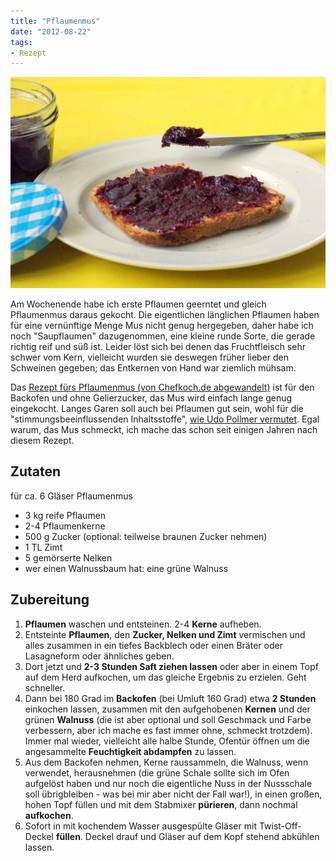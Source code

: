 ```yaml
---
title: "Pflaumenmus"
date: "2012-08-22" 
tags:
- Rezept
---
```


[![](images/igp9448.jpg "Pflaumenmus")](http://apfeleimer.wordpress.com/2012/08/22/pflaumenmus/_igp9448/)

Am Wochenende habe ich erste Pflaumen geerntet und gleich Pflaumenmus daraus gekocht. Die eigentlichen länglichen Pflaumen haben für eine vernünftige Menge Mus nicht genug hergegeben, daher habe ich noch "Saupflaumen" dazugenommen, eine kleine runde Sorte, die gerade richtig reif und süß ist. Leider löst sich bei denen das Fruchtfleisch sehr schwer vom Kern, vielleicht wurden sie deswegen früher lieber den Schweinen gegeben; das Entkernen von Hand war ziemlich mühsam.

Das [Rezept fürs Pflaumenmus (von Chefkoch.de abgewandelt)](http://www.chefkoch.de/rezepte/324361114537236/Pflaumenmus.html) ist für den Backofen und ohne Gelierzucker, das Mus wird einfach lange genug eingekocht. Langes Garen soll auch bei Pflaumen gut sein, wohl für die "stimmungsbeeinflussenden Inhaltsstoffe", [wie Udo Pollmer vermutet](http://www.dradio.de/dkultur/sendungen/mahlzeit/1032362/ "dradio-Mahlzeit Abschrift über Pflaumen"). Egal warum, das Mus schmeckt, ich mache das schon seit einigen Jahren nach diesem Rezept.

## Zutaten

für ca. 6 Gläser Pflaumenmus

- 3 kg reife Pflaumen
- 2-4 Pflaumenkerne
- 500 g Zucker (optional: teilweise braunen Zucker nehmen)
- 1 TL Zimt
- 5 gemörserte Nelken
- wer einen Walnussbaum hat: eine grüne Walnuss

## Zubereitung

1. **Pflaumen** waschen und entsteinen. 2-4 **Kerne** aufheben.
2. Entsteinte **Pflaumen**, den **Zucker, Nelken und Zimt** vermischen und alles zusammen in ein tiefes Backblech oder einen Bräter oder Lasagneform oder ähnliches geben.
3. Dort jetzt und **2-3 Stunden Saft ziehen lassen** oder aber in einem Topf auf dem Herd aufkochen, um das gleiche Ergebnis zu erzielen. Geht schneller.
4. Dann bei 180 Grad im **Backofen** (bei Umluft 160 Grad) etwa **2 Stunden** einkochen lassen, zusammen mit den aufgehobenen **Kernen** und der grünen **Walnuss** (die ist aber optional und soll Geschmack und Farbe verbessern, aber ich mache es fast immer ohne, schmeckt trotzdem). Immer mal wieder, vielleicht alle halbe Stunde, Ofentür öffnen um die angesammelte **Feuchtigkeit abdampfen** zu lassen.
5. Aus dem Backofen nehmen, Kerne raussammeln, die Walnuss, wenn verwendet, herausnehmen (die grüne Schale sollte sich im Ofen aufgelöst haben und nur noch die eigentliche Nuss in der Nussschale soll übrigbleiben - was bei mir aber nicht der Fall war!), in einen großen, hohen Topf füllen und mit dem Stabmixer **pürieren**, dann nochmal **aufkochen**.
6. Sofort in mit kochendem Wasser ausgespülte Gläser mit Twist-Off-Deckel **füllen**. Deckel drauf und Gläser auf dem Kopf stehend abkühlen lassen.
